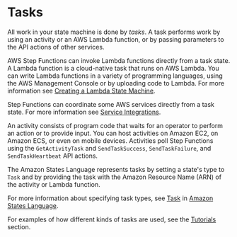# Tasks<a name="concepts-tasks"></a>

All work in your state machine is done by *tasks*\. A task performs work by using an activity or an AWS Lambda function, or by passing parameters to the API actions of other services\.

AWS Step Functions can invoke Lambda functions directly from a task state\. A Lambda function is a cloud\-native task that runs on AWS Lambda\. You can write Lambda functions in a variety of programming languages, using the AWS Management Console or by uploading code to Lambda\. For more information see [Creating a Lambda State Machine](tutorial-creating-lambda-state-machine.md)\.

Step Functions can coordinate some AWS services directly from a task state\. For more information see [Service Integrations](concepts-connectors.md)\.

An activity consists of program code that waits for an operator to perform an action or to provide input\. You can host activities on Amazon EC2, on Amazon ECS, or even on mobile devices\. Activities poll Step Functions using the `GetActivityTask` and `SendTaskSuccess`, `SendTaskFailure`, and `SendTaskHeartbeat` API actions\.

The Amazon States Language represents tasks by setting a state's type to `Task` and by providing the task with the Amazon Resource Name \(ARN\) of the activity or Lambda function\. 

For more information about specifying task types, see [Task](amazon-states-language-task-state.md) in [Amazon States Language](concepts-amazon-states-language.md)\.

For examples of how different kinds of tasks are used, see the [Tutorials](tutorials.md) section\.